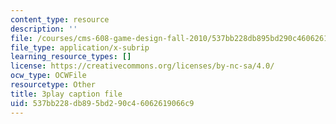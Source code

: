 ```yaml
---
content_type: resource
description: ''
file: /courses/cms-608-game-design-fall-2010/537bb228db895bd290c46062619066c9_68563.vtt
file_type: application/x-subrip
learning_resource_types: []
license: https://creativecommons.org/licenses/by-nc-sa/4.0/
ocw_type: OCWFile
resourcetype: Other
title: 3play caption file
uid: 537bb228-db89-5bd2-90c4-6062619066c9
---
```

